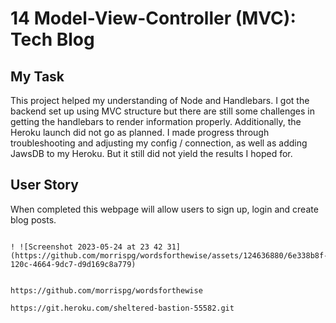 # 14 Model-View-Controller (MVC): Tech Blog

## My Task

This project helped my understanding of Node and Handlebars. I got the backend set up using MVC structure but there are still some challenges in getting the handlebars to render information properly. Additionally, the Heroku launch did not go as planned. I made progress through troubleshooting and adjusting my config / connection, as well as adding JawsDB to my Heroku. But it still did not yield the results I hoped for.

## User Story

When completed this webpage will allow users to sign up, login and create blog posts.
```

! ![Screenshot 2023-05-24 at 23 42 31](https://github.com/morrispg/wordsforthewise/assets/124636880/6e338b8f-120c-4664-9dc7-d9d169c8a779)


https://github.com/morrispg/wordsforthewise

https://git.heroku.com/sheltered-bastion-55582.git

